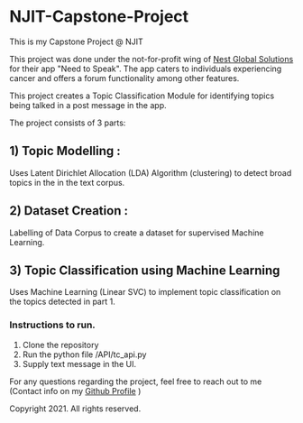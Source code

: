# NJIT-Capstone-Project
This is my Capstone Project @ NJIT

This project was done under the not-for-profit wing of [Nest Global Solutions](https://nestsolutions.com/) for their app "Need to Speak". 
The app caters to individuals experiencing cancer and offers a forum functionality among other features. 

This project creates a Topic Classification Module for identifying topics being talked in a post message in the app.

The project consists of 3 parts:
## 1) Topic Modelling :
Uses Latent Dirichlet Allocation (LDA) Algorithm (clustering) to detect broad topics in the in the text corpus. 

## 2) Dataset Creation :
Labelling of Data Corpus to create a dataset for supervised Machine Learning. 

## 3) Topic Classification using Machine Learning
Uses Machine Learning (Linear SVC) to implement topic classification on the topics detected in part 1. 

### Instructions to run.
1) Clone the repository
2) Run the python file /API/tc_api.py 
3) Supply text message in the UI. 

For any questions regarding the project, feel free to reach out to me (Contact info on my [Github Profile](https://github.com/ketkiambekar) )

Copyright 2021. All rights reserved. 
